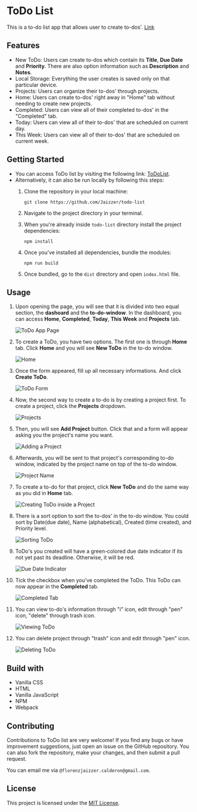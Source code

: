 # ToDo List
This is a to-do list app that allows user to create to-dos'. [Link](https://jaizzer.github.io/todo-list/)

## Features
- New ToDo: Users can create to-dos which contain its **Title**, **Due Date** and **Priority**. There are also option information such as **Description** and **Notes**.
- Local Storage: Everything the user creates is saved only on that particular device.
- Projects: Users can organize their to-dos' through projects.
- Home: Users can create to-dos' right away in "Home" tab without needing to create new projects.
- Completed: Users can view all of their completed to-dos' in the "Completed" tab.
- Today: Users can view all of their to-dos' that are scheduled on current day.
- This Week: Users can view all of their to-dos' that are scheduled on current week.

## Getting Started
- You can access ToDo list by visiting the following link: [ToDoList](https://jaizzer.github.io/todo-list/).
- Alternatively, it can also be run locally by following this steps:
    1. Clone the repository in your local machine: 

        `git clone https://github.com/Jaizzer/todo-list`

    2. Navigate to the project directory in your terminal.
    3. When you're already inside `todo-list` directory install the project dependencies:

        `npm install`
    
    4. Once you've installed all dependencies, bundle the modules:

        `npm run build`
    
    5. Once bundled, go to the `dist` directory and open `index.html` file.

## Usage

1. Upon opening the page, you will see that it is divided into two equal section, the **dashoard** and the **to-do-window**. In the dashboard, you can access **Home**, **Completed**, **Today**, **This Week** and **Projects** tab.

    ![ToDo App Page](Demo/to-do-page.png)

2. To create a ToDo, you have two options. The first one is through **Home** tab.
Click **Home** and you will see **New ToDo** in the to-do window.

    ![Home](Demo/home-tab.png)

3. Once the form appeared, fill up all necessary informations. And click **Create ToDo**.

    ![ToDo Form](Demo/todo-form.png)

4. Now, the second way to create a to-do is by creating a project first. To create a project, click the **Projects** dropdown.

    ![Projects](Demo/projects.png)

5. Then, you will see **Add Project** button. Click that and a form will appear asking you the project's name you want.

    ![Adding a Project](Demo/adding-project.png)

6. Afterwards, you will be sent to that project's corresponding to-do window, indicated by the project name on top of the to-do window. 

    ![Project Name](Demo/project-name.png)

7. To create a to-do for that project, click **New ToDo** and do the same way as you did in **Home** tab.

    ![Creating ToDo inside a Project](Demo/creating-todo-inside-project.png)

8. There is a sort option to sort the to-dos' in the to-do window. You could sort by Date(due date), Name (alphabetical), Created (time created), and Priority level.
    
    ![Sorting ToDo](Demo/sorting-todo.png)

9. ToDo's you created will have a green-colored due date indicator if its not yet past its deadline. Otherwise, it will be red.

    ![Due Date Indicator](Demo/due-due-date-indicator.png)

10. Tick the checkbox when you've completed the ToDo. This ToDo can now appear in the **Completed** tab.

    ![Completed Tab](Demo/completed-tab.png)

11. You can view to-do's information through "i" icon, edit through "pen" icon, "delete" through trash icon.

    ![Viewing ToDo](Demo/todo-icon.png)

13. You can delete project through "trash" icon and edit through "pen" icon. 

    ![Deleting ToDo](Demo/project-icon.png)

## Build with
- Vanilla CSS
- HTML
- Vanilla JavaScript
- NPM
- Webpack


## Contributing
Contributions to ToDo list are very welcome! If you find any bugs or have improvement suggestions, just open an issue on the GitHub repository. You can also fork the repository, make your changes, and then submit a pull request. 

You can email me via `@florenzjaizzer.calderon@gmail.com`.

## License
This project is licensed under the [MIT License](./LICENSE).